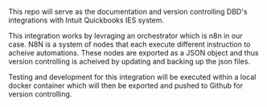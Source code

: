 This repo will serve as the documentation and version controlling DBD's integrations with Intuit Quickbooks IES system.

This integration works by levraging an orchestrator which is n8n  in our case. N8N is a system of nodes that each execute different instruction to acheive automations. These nodes are exported as a JSON object and thus version controlling is acheived by
updating and backing up the json files. 

Testing and development for this integration will be executed within a local docker container which will then be exported and pushed to Github for version controlling.
